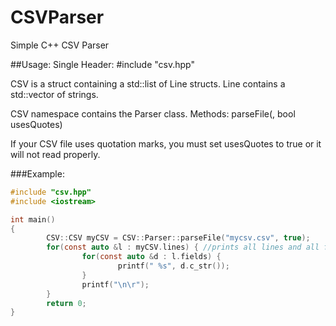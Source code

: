 # CSVParser
Simple C++ CSV Parser

##Usage: 
Single Header: #include "csv.hpp"

CSV is a struct containing a std::list of Line structs. Line contains a std::vector of strings.

CSV namespace contains the Parser class. 
Methods: 
        parseFile(<file path>, bool usesQuotes)

If your CSV file uses quotation marks, you must set usesQuotes to true or it will not read properly.

###Example:
```c
#include "csv.hpp"
#include <iostream>

int main()
{
        CSV::CSV myCSV = CSV::Parser::parseFile("mycsv.csv", true); 
        for(const auto &l : myCSV.lines) { //prints all lines and all fields
                for(const auto &d : l.fields) {
                        printf(" %s", d.c_str());
                }
                printf("\n\r");
        }
        return 0;
}
```
